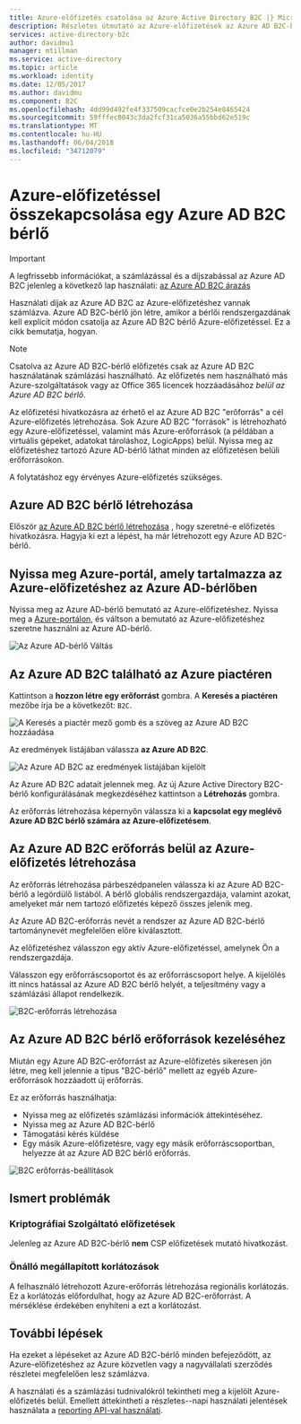 ```yaml
---
title: Azure-előfizetés csatolása az Azure Active Directory B2C |} Microsoft Docs
description: Részletes útmutató az Azure-előfizetések az Azure AD B2C-bérlő számlázási engedélyezéséhez.
services: active-directory-b2c
author: davidmu1
manager: mtillman
ms.service: active-directory
ms.topic: article
ms.workload: identity
ms.date: 12/05/2017
ms.author: davidmu
ms.component: B2C
ms.openlocfilehash: 4dd99d492fe4f337509cacfce0e2b254e8465424
ms.sourcegitcommit: 59fffec8043c3da2fcf31ca5036a55bbd62e519c
ms.translationtype: MT
ms.contentlocale: hu-HU
ms.lasthandoff: 06/04/2018
ms.locfileid: "34712079"
---
```

# <a name="linking-an-azure-subscription-to-an-azure-ad-b2c-tenant"></a>Azure-előfizetéssel összekapcsolása egy Azure AD B2C bérlő

> [!IMPORTANT]
> A legfrissebb információkat, a számlázással és a díjszabással az Azure AD B2C jelenleg a következő lap használati: [az Azure AD B2C árazás](https://azure.microsoft.com/pricing/details/active-directory-b2c/)

Használati díjak az Azure AD B2C az Azure-előfizetéshez vannak számlázva. Azure AD B2C-bérlő jön létre, amikor a bérlői rendszergazdának kell explicit módon csatolja az Azure AD B2C bérlő Azure-előfizetéssel. Ez a cikk bemutatja, hogyan.

> [!NOTE]
> Csatolva az Azure AD B2C-bérlő előfizetés csak az Azure AD B2C használatának számlázási használható. Az előfizetés nem használható más Azure-szolgáltatások vagy az Office 365 licencek hozzáadásához *belül az Azure AD B2C bérlő*.

 Az előfizetési hivatkozásra az érhető el az Azure AD B2C "erőforrás" a cél Azure-előfizetés létrehozása. Sok Azure AD B2C "források" is létrehozható egy Azure-előfizetéssel, valamint más Azure-erőforrások (a példában a virtuális gépeket, adatokat tároláshoz, LogicApps) belül. Nyissa meg az előfizetéshez tartozó Azure AD-bérlő láthat minden az előfizetésen belüli erőforrásokon.

A folytatáshoz egy érvényes Azure-előfizetés szükséges.

## <a name="create-an-azure-ad-b2c-tenant"></a>Azure AD B2C bérlő létrehozása

Először [az Azure AD B2C bérlő létrehozása](active-directory-b2c-get-started.md) , hogy szeretné-e előfizetés hivatkozásra. Hagyja ki ezt a lépést, ha már létrehozott egy Azure AD B2C-bérlő.

## <a name="open-azure-portal-in-the-azure-ad-tenant-that-shows-your-azure-subscription"></a>Nyissa meg Azure-portál, amely tartalmazza az Azure-előfizetéshez az Azure AD-bérlőben

Nyissa meg az Azure AD-bérlő bemutató az Azure-előfizetéshez. Nyissa meg a [Azure-portálon](https://portal.azure.com), és váltson a bemutató az Azure-előfizetéshez szeretne használni az Azure AD-bérlő.

![Az Azure AD-bérlő Váltás](./media/active-directory-b2c-how-to-enable-billing/SelectAzureADTenant.png)

## <a name="find-azure-ad-b2c-in-the-azure-marketplace"></a>Az Azure AD B2C található az Azure piactéren

Kattintson a **hozzon létre egy erőforrást** gombra. A **Keresés a piactéren** mezőbe írja be a következőt: `B2C`.

![A Keresés a piactér mező gomb és a szöveg az Azure AD B2C hozzáadása](../../includes/media/active-directory-b2c-create-tenant/find-azure-ad-b2c.png)

Az eredmények listájában válassza **az Azure AD B2C**.

![Az Azure AD B2C az eredmények listájában kijelölt](../../includes/media/active-directory-b2c-create-tenant/find-azure-ad-b2c-result.png)

Az Azure AD B2C adatait jelennek meg. Az új Azure Active Directory B2C-bérlő konfigurálásának megkezdéséhez kattintson a **Létrehozás** gombra.

Az erőforrás létrehozása képernyőn válassza ki a **kapcsolat egy meglévő Azure AD B2C bérlő számára az Azure-előfizetésem**.

## <a name="create-an-azure-ad-b2c-resource-within-the-azure-subscription"></a>Az Azure AD B2C erőforrás belül az Azure-előfizetés létrehozása

Az erőforrás létrehozása párbeszédpanelen válassza ki az Azure AD B2C-bérlő a legördülő listából. A bérlő globális rendszergazdája, valamint azokat, amelyeket már nem tartozó előfizetés képező összes jelenik meg.

Az Azure AD B2C-erőforrás nevét a rendszer az Azure AD B2C-bérlő tartománynevét megfelelően előre kiválasztott.

Az előfizetéshez válasszon egy aktív Azure-előfizetéssel, amelynek Ön a rendszergazdája.

Válasszon egy erőforráscsoportot és az erőforráscsoport helye. A kijelölés itt nincs hatással az Azure AD B2C bérlő helyét, a teljesítmény vagy a számlázási állapot rendelkezik.

![B2C-erőforrás létrehozása](./media/active-directory-b2c-how-to-enable-billing/createresourceb2c.png)

## <a name="manage-your-azure-ad-b2c-tenant-resources"></a>Az Azure AD B2C bérlő erőforrások kezeléséhez

Miután egy Azure AD B2C-erőforrást az Azure-előfizetés sikeresen jön létre, meg kell jelennie a típus "B2C-bérlő" mellett az egyéb Azure-erőforrások hozzáadott új erőforrás.

Ez az erőforrás használhatja:

- Nyissa meg az előfizetés számlázási információk áttekintéséhez.
- Nyissa meg az Azure AD B2C-bérlő
- Támogatási kérés küldése
- Egy másik Azure-előfizetésre, vagy egy másik erőforráscsoportban, helyezze át az Azure AD B2C bérlő erőforrás.

![B2C erőforrás-beállítások](./media/active-directory-b2c-how-to-enable-billing/b2cresourcesettings.png)

## <a name="known-issues"></a>Ismert problémák

### <a name="csp-subscriptions"></a>Kriptográfiai Szolgáltató előfizetések

Jelenleg az Azure AD B2C-bérlő **nem** CSP előfizetések mutató hivatkozást.

### <a name="self-imposed-restrictions"></a>Önálló megállapított korlátozások

A felhasználó létrehozott Azure-erőforrás létrehozása regionális korlátozás. Ez a korlátozás előfordulhat, hogy az Azure AD B2C-erőforrást. A mérséklése érdekében enyhíteni a ezt a korlátozást.

## <a name="next-steps"></a>További lépések

Ha ezeket a lépéseket az Azure AD B2C-bérlő minden befejeződött, az Azure-előfizetéshez az Azure közvetlen vagy a nagyvállalati szerződés részletei megfelelően lesz számlázva.

A használati és a számlázási tudnivalókról tekintheti meg a kijelölt Azure-előfizetés belül. Emellett áttekintheti a részletes--napi használati jelentések használata a [reporting API-val használati](active-directory-b2c-reference-usage-reporting-api.md).
